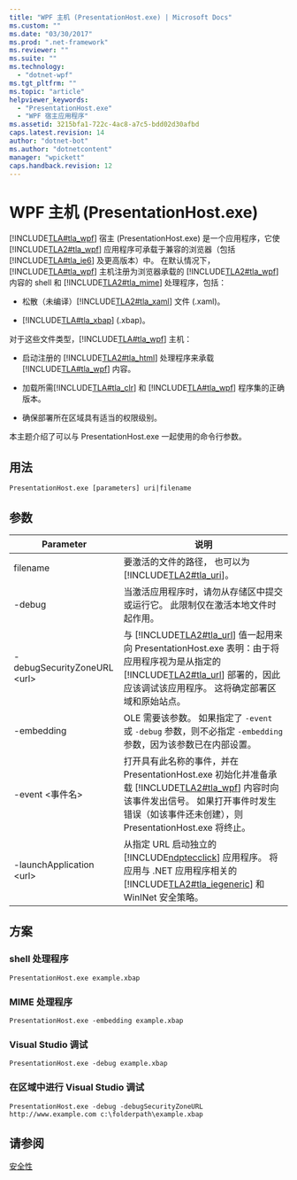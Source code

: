 ```yaml
---
title: "WPF 主机 (PresentationHost.exe) | Microsoft Docs"
ms.custom: ""
ms.date: "03/30/2017"
ms.prod: ".net-framework"
ms.reviewer: ""
ms.suite: ""
ms.technology: 
  - "dotnet-wpf"
ms.tgt_pltfrm: ""
ms.topic: "article"
helpviewer_keywords: 
  - "PresentationHost.exe"
  - "WPF 宿主应用程序"
ms.assetid: 3215bfa1-722c-4ac8-a7c5-bdd02d30afbd
caps.latest.revision: 14
author: "dotnet-bot"
ms.author: "dotnetcontent"
manager: "wpickett"
caps.handback.revision: 12
---
```

# WPF 主机 (PresentationHost.exe)
[!INCLUDE[TLA#tla_wpf](../../../../includes/tlasharptla-wpf-md.md)] 宿主 \(PresentationHost.exe\) 是一个应用程序，它使 [!INCLUDE[TLA2#tla_wpf](../../../../includes/tla2sharptla-wpf-md.md)] 应用程序可承载于兼容的浏览器（包括 [!INCLUDE[TLA#tla_ie6](../../../../includes/tlasharptla-ie6-md.md)] 及更高版本）中。  在默认情况下，[!INCLUDE[TLA#tla_wpf](../../../../includes/tlasharptla-wpf-md.md)] 主机注册为浏览器承载的 [!INCLUDE[TLA2#tla_wpf](../../../../includes/tla2sharptla-wpf-md.md)] 内容的 shell 和 [!INCLUDE[TLA2#tla_mime](../../../../includes/tla2sharptla-mime-md.md)] 处理程序，包括：  
  
-   松散（未编译）[!INCLUDE[TLA2#tla_xaml](../../../../includes/tla2sharptla-xaml-md.md)] 文件 \(.xaml\)。  
  
-   [!INCLUDE[TLA#tla_xbap](../../../../includes/tlasharptla-xbap-md.md)] \(.xbap\)。  
  
 对于这些文件类型，[!INCLUDE[TLA#tla_wpf](../../../../includes/tlasharptla-wpf-md.md)] 主机：  
  
-   启动注册的 [!INCLUDE[TLA2#tla_html](../../../../includes/tla2sharptla-html-md.md)] 处理程序来承载 [!INCLUDE[TLA#tla_wpf](../../../../includes/tlasharptla-wpf-md.md)] 内容。  
  
-   加载所需[!INCLUDE[TLA#tla_clr](../../../../includes/tlasharptla-clr-md.md)] 和 [!INCLUDE[TLA#tla_wpf](../../../../includes/tlasharptla-wpf-md.md)] 程序集的正确版本。  
  
-   确保部署所在区域具有适当的权限级别。  
  
 本主题介绍了可以与 PresentationHost.exe 一起使用的命令行参数。  
  
## 用法  
 `PresentationHost.exe [parameters] uri|filename`  
  
## 参数  
  
|Parameter|说明|  
|---------------|--------|  
|filename|要激活的文件的路径，  也可以为 [!INCLUDE[TLA2#tla_uri](../../../../includes/tla2sharptla-uri-md.md)]。|  
|\-debug|当激活应用程序时，请勿从存储区中提交或运行它。  此限制仅在激活本地文件时起作用。|  
|\-debugSecurityZoneURL \<url\>|与 [!INCLUDE[TLA2#tla_url](../../../../includes/tla2sharptla-url-md.md)] 值一起用来向 PresentationHost.exe 表明：由于将应用程序视为是从指定的 [!INCLUDE[TLA2#tla_url](../../../../includes/tla2sharptla-url-md.md)] 部署的，因此应该调试该应用程序。  这将确定部署区域和原始站点。|  
|\-embedding|OLE 需要该参数。  如果指定了 `-event` 或 `-debug` 参数，则不必指定 `-embedding` 参数，因为该参数已在内部设置。|  
|\-event \<事件名\>|打开具有此名称的事件，并在 PresentationHost.exe 初始化并准备承载 [!INCLUDE[TLA2#tla_wpf](../../../../includes/tla2sharptla-wpf-md.md)] 内容时向该事件发出信号。  如果打开事件时发生错误（如该事件还未创建），则 PresentationHost.exe 将终止。|  
|\-launchApplication \<url\>|从指定 URL 启动独立的 [!INCLUDE[ndptecclick](../../../../includes/ndptecclick-md.md)] 应用程序。  将应用与 .NET 应用程序相关的 [!INCLUDE[TLA2#tla_iegeneric](../../../../includes/tla2sharptla-iegeneric-md.md)] 和 WinINet 安全策略。|  
  
## 方案  
  
### shell 处理程序  
 `PresentationHost.exe example.xbap`  
  
### MIME 处理程序  
 `PresentationHost.exe -embedding example.xbap`  
  
### Visual Studio 调试  
 `PresentationHost.exe -debug example.xbap`  
  
### 在区域中进行 Visual Studio 调试  
 `PresentationHost.exe -debug -debugSecurityZoneURL http://www.example.com c:\folderpath\example.xbap`  
  
## 请参阅  
 [安全性](../../../../docs/framework/wpf/security-wpf.md)